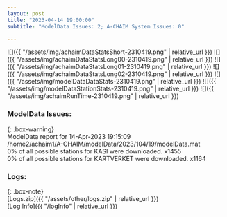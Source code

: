 ```yaml
---
layout: post
title: "2023-04-14 19:00:00"
subtitle: "ModelData Issues: 2; A-CHAIM System Issues: 0"

---
```


![]({{ "/assets/img/achaimDataStatsShort-2310419.png" | relative_url }})
![]({{ "/assets/img/achaimDataStatsLong00-2310419.png" | relative_url }})
![]({{ "/assets/img/achaimDataStatsLong01-2310419.png" | relative_url }})
![]({{ "/assets/img/achaimDataStatsLong02-2310419.png" | relative_url }})
![]({{ "/assets/img/modelDataDataStats-2310419.png" | relative_url }})
![]({{ "/assets/img/modelDataStationStats-2310419.png" | relative_url }})
![]({{ "/assets/img/achaimRunTime-2310419.png" | relative_url }})


### ModelData Issues:  
  
{: .box-warning}  
 ModelData report for 14-Apr-2023 19:15:09   
 /home2/achaim1/A-CHAIM/modelData/2023/104/19/modelData.mat   
 0% of all possible stations for KASI were downloaded. x1455   
 0% of all possible stations for KARTVERKET were downloaded. x1164   
  


### Logs:  
  
{: .box-note}  
[Logs.zip]({{ "/assets/other/logs.zip" | relative_url }})  
[Log Info]({{ "/logInfo" | relative_url }})  
